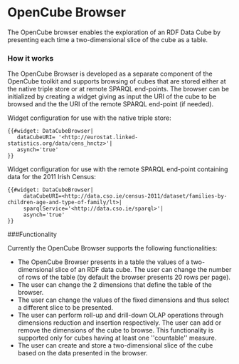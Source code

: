 OpenCube Browser
===============

The OpenCube browser enables the exploration of an RDF Data Cube by presenting each time a two-dimensional slice of the cube as a table.

### How it works

The OpenCube Browser is developed as a separate component of the OpenCube toolkit and supports browsing of cubes that are stored either at the native triple store 
or at remote SPARQL end-points. The browser can be initialized by creating a widget giving as input
the URI of the cube to be browsed and the the URI of the remote SPARQL end-point (if needed).

Widget configuration for use with the native triple store:
```
{{#widget: DataCubeBrowser|
   dataCubeURI= '<http://eurostat.linked-statistics.org/data/cens_hnctz>'|
   asynch='true'
}}
```    
Widget configuration for use with the remote SPARQL end-point containing data for the 2011 Irish Census:
```
{{#widget: DataCubeBrowser| 
     dataCubeURI=<http://data.cso.ie/census-2011/dataset/families-by-children-age-and-type-of-family/lt>|
	 sparqlService='<http://data.cso.ie/sparql>'|
     asynch='true' 
}}
``` 

###Functionality

Currently the OpenCube Browser supports the following functionalities:
+ The OpenCube Browser presents in a table the values of a two-dimensional slice of an RDF data cube. The user can change the number of rows of the table (by default the browser presents 20 rows per page).
+ The user can change the 2 dimensions that define the table of the browser.
+ The user can change the values of the fixed dimensions and thus select a different slice to be presented.
+ The user can perform roll-up and drill-down OLAP operations through dimensions reduction and insertion respectively. The user can add or remove the dimensions of the cube to browse. This functionality is supported only for cubes having at least one ''countable'' measure.
+ The user can create and store a two-dimensional slice of the cube based on the data presented in the browser. 
